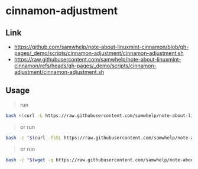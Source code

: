 

# cinnamon-adjustment


## Link

* https://github.com/samwhelp/note-about-linuxmint-cinnamon/blob/gh-pages/_demo/scripts/cinnamon-adjustment/cinnamon-adjustment.sh
* https://raw.githubusercontent.com/samwhelp/note-about-linuxmint-cinnamon/refs/heads/gh-pages/_demo/scripts/cinnamon-adjustment/cinnamon-adjustment.sh


## Usage

> run

``` sh
bash <(curl -L https://raw.githubusercontent.com/samwhelp/note-about-linuxmint-cinnamon/refs/heads/gh-pages/_demo/scripts/cinnamon-adjustment/cinnamon-adjustment.sh)
```


> or run

``` sh
bash -c "$(curl -fsSL https://raw.githubusercontent.com/samwhelp/note-about-linuxmint-cinnamon/refs/heads/gh-pages/_demo/scripts/cinnamon-adjustment/cinnamon-adjustment.sh || wget -q https://raw.githubusercontent.com/samwhelp/note-about-linuxmint-cinnamon/refs/heads/gh-pages/_demo/scripts/cinnamon-adjustment/cinnamon-adjustment.sh -O -)"
```


> or run

``` sh
bash -c "$(wget -q https://raw.githubusercontent.com/samwhelp/note-about-linuxmint-cinnamon/refs/heads/gh-pages/_demo/scripts/cinnamon-adjustment/cinnamon-adjustment.sh -O - || curl -fsSL https://raw.githubusercontent.com/samwhelp/note-about-linuxmint-cinnamon/refs/heads/gh-pages/_demo/scripts/cinnamon-adjustment/cinnamon-adjustment.sh)"
```

